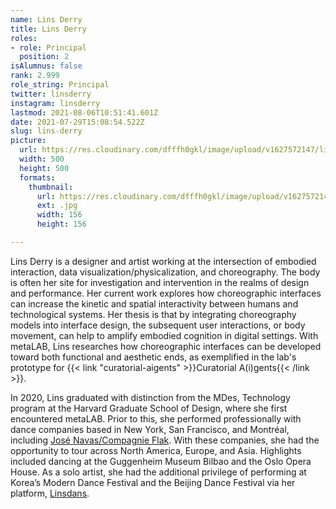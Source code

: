```yaml
---
name: Lins Derry
title: Lins Derry
roles:
- role: Principal
  position: 2
isAlumnus: false
rank: 2.999
role_string: Principal
twitter: linsderry
instagram: linsderry
lastmod: 2021-08-06T10:51:41.601Z
date: 2021-07-29T15:08:54.522Z
slug: lins-derry
picture:
  url: https://res.cloudinary.com/dfffh0gkl/image/upload/v1627572147/lins_1e0c7ba2a8.jpg
  width: 500
  height: 500
  formats:
    thumbnail:
      url: https://res.cloudinary.com/dfffh0gkl/image/upload/v1627572148/thumbnail_lins_1e0c7ba2a8.jpg
      ext: .jpg
      width: 156
      height: 156

---
```

Lins Derry is a designer and artist working at the intersection of embodied interaction, data visualization/physicalization, and choreography. The body is often her site for investigation and intervention in the realms of design and performance. Her current work explores how choreographic interfaces can increase the kinetic and spatial interactivity between humans and technological systems. Her thesis is that by integrating choreography models into interface design, the subsequent user interactions, or body movement, can help to amplify embodied cognition in digital settings. With metaLAB, Lins researches how choreographic interfaces can be developed toward both functional and aesthetic ends, as exemplified in the lab's prototype for {{< link "curatorial-aigents" >}}Curatorial A(i)gents{{< /link >}}. 

In 2020, Lins graduated with distinction from the MDes, Technology program at the Harvard Graduate School of Design, where she first encountered metaLAB. Prior to this, she performed professionally with dance companies based in New York, San Francisco, and Montréal, including [José Navas/Compagnie Flak](https://flak.org/jose-navas/en/). With these companies, she had the opportunity to tour across North America, Europe, and Asia. Highlights included dancing at the Guggenheim Museum Bilbao and the Oslo Opera House. As a solo artist, she had the additional privilege of performing at Korea’s Modern Dance Festival and the Beijing Dance Festival via her platform, [Linsdans](https://www.linsderry.com/dance).
